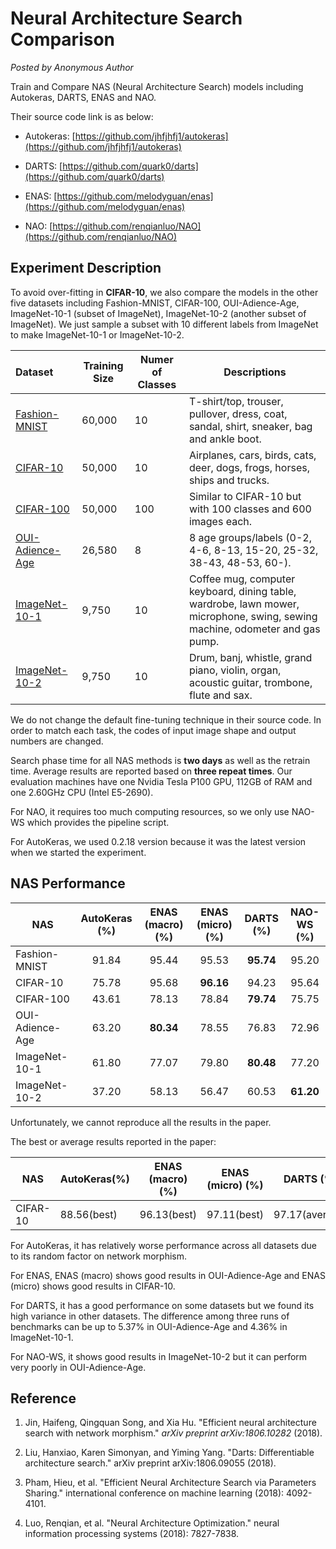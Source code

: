 # Neural Architecture Search Comparison
*Posted by Anonymous Author*

Train and Compare NAS (Neural Architecture Search) models including Autokeras, DARTS, ENAS and NAO.

Their source code link is as below:

- Autokeras: [https://github.com/jhfjhfj1/autokeras](https://github.com/jhfjhfj1/autokeras)

- DARTS: [https://github.com/quark0/darts](https://github.com/quark0/darts)

- ENAS: [https://github.com/melodyguan/enas](https://github.com/melodyguan/enas)

- NAO: [https://github.com/renqianluo/NAO](https://github.com/renqianluo/NAO)

## Experiment Description

To avoid over-fitting in **CIFAR-10**, we also compare the models in the other five datasets including Fashion-MNIST, CIFAR-100, OUI-Adience-Age, ImageNet-10-1 (subset of ImageNet), ImageNet-10-2 (another subset of ImageNet). We just sample a subset with 10 different labels from ImageNet to make ImageNet-10-1 or ImageNet-10-2.

| Dataset                                                      | Training Size | Numer of Classes | Descriptions                                                 |
| :----------------------------------------------------------- | ------------- | ---------------- | ------------------------------------------------------------ |
| [Fashion-MNIST](<https://github.com/zalandoresearch/fashion-mnist>) | 60,000        | 10               | T-shirt/top, trouser, pullover, dress, coat, sandal, shirt, sneaker, bag and ankle boot. |
| [CIFAR-10](<https://www.cs.toronto.edu/~kriz/cifar.html>)    | 50,000        | 10               | Airplanes, cars, birds, cats, deer, dogs, frogs, horses, ships and trucks. |
| [CIFAR-100](<https://www.cs.toronto.edu/~kriz/cifar.html>)   | 50,000        | 100              | Similar to CIFAR-10 but with 100 classes and 600 images each. |
| [OUI-Adience-Age](<https://talhassner.github.io/home/projects/Adience/Adience-data.html>) | 26,580        | 8                | 8 age groups/labels (0-2, 4-6, 8-13, 15-20, 25-32, 38-43, 48-53, 60-). |
| [ImageNet-10-1](<http://www.image-net.org/>)                 | 9,750         | 10               | Coffee mug, computer keyboard, dining table, wardrobe, lawn mower, microphone, swing, sewing machine, odometer and gas pump. |
| [ImageNet-10-2](<http://www.image-net.org/>)                 | 9,750         | 10               | Drum, banj, whistle, grand piano, violin, organ, acoustic guitar, trombone, flute and sax. |



We do not change the default fine-tuning technique in their source code. In order to match each task, the codes of input image shape and output numbers are changed.

Search phase time for all NAS methods is **two days** as well as the retrain time.  Average results are reported based on **three repeat times**. Our evaluation machines have one Nvidia Tesla P100 GPU, 112GB of RAM and one 2.60GHz CPU (Intel E5-2690).

For NAO, it requires too much computing resources, so we only use NAO-WS which provides the pipeline script.

For AutoKeras, we used  0.2.18 version because it was the latest version when we started the experiment.

## NAS Performance

| NAS             | AutoKeras (%) | ENAS (macro) (%) | ENAS (micro) (%) | DARTS (%) | NAO-WS (%) |
| --------------- | :-----------: | :--------------: | :--------------: | :-------: | :--------: |
| Fashion-MNIST   |     91.84     |      95.44       |      95.53       | **95.74** |   95.20    |
| CIFAR-10        |     75.78     |      95.68       |    **96.16**     |   94.23   |   95.64    |
| CIFAR-100       |     43.61     |      78.13       |      78.84       | **79.74** |   75.75    |
| OUI-Adience-Age |     63.20     |    **80.34**     |      78.55       |   76.83   |   72.96    |
| ImageNet-10-1   |     61.80     |      77.07       |      79.80       | **80.48** |   77.20    |
| ImageNet-10-2   |     37.20     |      58.13       |      56.47       |   60.53   | **61.20**  |

Unfortunately, we cannot reproduce all the results in the paper.

The best or average results reported in the paper:

| NAS       | AutoKeras(%) | ENAS (macro) (%) | ENAS (micro) (%) |   DARTS (%)    | NAO-WS (%)  |
| --------- | ------------ | :--------------: | :--------------: | :------------: | :---------: |
| CIFAR- 10 | 88.56(best)  |   96.13(best)    |   97.11(best)    | 97.17(average) | 96.47(best) |

For AutoKeras, it has relatively worse performance across all datasets due to its random factor on network morphism.

For ENAS, ENAS (macro) shows good results in OUI-Adience-Age and ENAS (micro)  shows good results in CIFAR-10.

For DARTS, it has a good performance on some datasets but we found its high variance in other datasets. The difference among three runs of benchmarks can be up to 5.37% in OUI-Adience-Age and 4.36% in ImageNet-10-1.

For NAO-WS, it shows good results in ImageNet-10-2 but it can perform very poorly in OUI-Adience-Age.

## Reference

1. Jin, Haifeng, Qingquan Song, and Xia Hu. "Efficient neural architecture search with network morphism." *arXiv preprint arXiv:1806.10282* (2018).

2. Liu, Hanxiao, Karen Simonyan, and Yiming Yang. "Darts: Differentiable architecture search." arXiv preprint arXiv:1806.09055 (2018).

3. Pham, Hieu, et al. "Efficient Neural Architecture Search via Parameters Sharing." international conference on machine learning (2018): 4092-4101.

4. Luo, Renqian, et al. "Neural Architecture Optimization." neural information processing systems (2018): 7827-7838.
